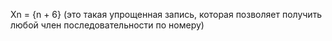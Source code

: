 Xn = {n + 6} (это такая упрощенная запись, которая позволяет получить любой член последовательности по номеру)